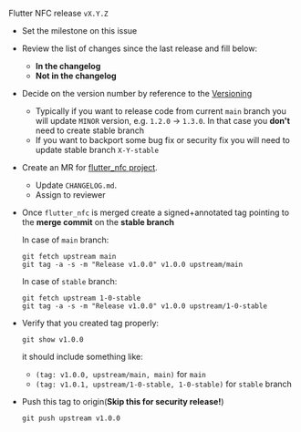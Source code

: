 Flutter NFC release `vX.Y.Z`

 * Set the milestone on this issue
 * Review the list of changes since the last release and fill below:
    * **In the changelog**
    * **Not in the changelog**
 * Decide on the version number by reference to
    the [Versioning](https://semver.org/spec/v2.0.0.html)
    * Typically if you want to release code from current `main` branch you will update `MINOR` version, e.g. `1.2.0` -> `1.3.0`. In that case you **don't** need to create stable branch
    * If you want to backport some bug fix or security fix you will need to update stable branch `X-Y-stable`
 * Create an MR for [flutter_nfc project](https://github.com/skwcrd/flutter_nfc/pulls).
    * Update `CHANGELOG.md`.
    * Assign to reviewer
 * Once `flutter_nfc` is merged create a signed+annotated tag pointing to the **merge commit** on the **stable branch**

   In case of `main` branch:

   ``` shell
   git fetch upstream main
   git tag -a -s -m "Release v1.0.0" v1.0.0 upstream/main
   ```

   In case of `stable` branch:

   ``` shell
   git fetch upstream 1-0-stable
   git tag -a -s -m "Release v1.0.0" v1.0.0 upstream/1-0-stable
   ```

 * Verify that you created tag properly:

   ``` shell
   git show v1.0.0
   ```

   it should include something like:
    * `(tag: v1.0.0, upstream/main, main)` for `main`
    * `(tag: v1.0.1, upstream/1-0-stable, 1-0-stable)` for `stable` branch

 * Push this tag to origin(**Skip this for security release!**)
   ``` shell
   git push upstream v1.0.0
   ```